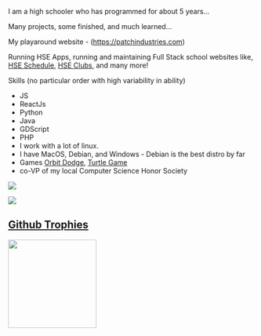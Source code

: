 I am a high schooler who has programmed for about 5 years... 

Many projects, some finished, and much learned... 

My playaround website - (https://patchindustries.com)

Running HSE Apps, running and maintaining Full Stack school websites like, [HSE Schedule](https://github.com/HSE-Apps-Team/schedule-client), [HSE Clubs](https://github.com/HSE-Apps-Team/club-client), and many more!

Skills (no particular order with high variability in ability)

- JS
- ReactJs
- Python
- Java
- GDScript
- PHP
- I work with a lot of linux.
- I have MacOS, Debian, and Windows - Debian is the best distro by far
- Games  [Orbit Dodge](https://legojrp.github.io/Orbit-Dodge), [Turtle Game](https://patchindustries.com/turtle/) 
- co-VP of my local Computer Science Honor Society



<a href="https://github.com/anuraghazra/github-readme-stats"><img align="center" src="https://readme-stats-six-sigma.vercel.app/api/top-langs/?username=legojrp&layout=compact&text_color=7289da&bg_color=2c2f33&ring_color=2C2F33&hide_border=true" /> 

<a href="https://github.com/denvercoder1/github-readme-streak-stats"><img aligh="center" src="https://github-readme-streak-stats.herokuapp.com?user=legojrp&mode=weekly&background=2C2F33&stroke=7289DA&ring=7289DA&sideNums=7289DA&sideLabels=7289DA&currStreakNum=7289DA&fire=FFFFFF&currStreakLabel=7289DA&dates=7289DA&border=2C2F33">

## Github Trophies
<a href="https://github.com/ryo-ma/github-profile-trophy"><img align="center" height="180em" src="https://github-profile-trophy.vercel.app/?username=JayyDoesDev&theme=discord&no-frame=true" /> 
